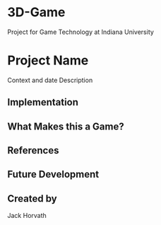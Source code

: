 # 3D-Game
Project for Game Technology at Indiana University
# Project Name
Context and date
Description

## Implementation

## What Makes this a Game?

## References

## Future Development

## Created by
Jack Horvath
